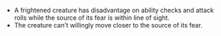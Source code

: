 - A frightened creature has disadvantage on ability checks and attack rolls while the source of its fear is within line of sight.
- The creature can't willingly move closer to the source of its fear.